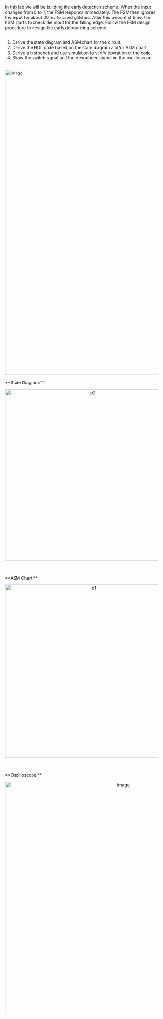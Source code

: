 In this lab we will be building the early detection scheme. When the
input changes from 0 to 1, the FSM responds immediately. The FSM then ignores the input for
about 20 ms to avoid glitches. After this amount of time, the FSM starts to check the input for
the falling edge. Follow the FSM design procedure to design the early debouncing scheme.
<br><br>
1. Derive the state diagram and ASM chart for the circuit.
2. Derive the HDL code based on the state diagram and/or ASM chart.
3. Derive a testbench and use simulation to verify operation of the code.
4. Show the switch signal and the debounced signal on the oscilloscope.
<br><br>
<img width="1003" alt="image" src="https://github.com/user-attachments/assets/e830018e-05e3-48c5-9e4f-f7acd77501df" />
<br><br>
**State Diagram:**

<p align="center"> <img width="563" alt="p2" src="https://github.com/user-attachments/assets/57518a84-c988-46ab-92b6-fb9e989d26d5"> </p>
<br><br>
**ASM Chart:**

<p align="center"> <img width="569" alt="p1" src="https://github.com/user-attachments/assets/0f5df0ff-fd33-4d8b-9b21-7ea5dbf3ad79"> </p>
<br><br>
**Oscilloscope:**

<p align="center"> <img width="764" alt="image" src="https://github.com/user-attachments/assets/41364bd5-b758-4986-947a-45ddd4ce3789"> </p>
